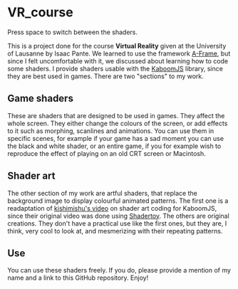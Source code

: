# VR_course
Press space to switch between the shaders.

This is a project done for the course **Virtual Reality** given at the University of Lausanne by Isaac Pante. We learned to use the framework [A-Frame](https://aframe.io/), but since I felt uncomfortable with it, we discussed about learning how to code some shaders. I provide shaders usable with the [KaboomJS](https://kaboomjs.com/) library, since they are best used in games. There are two "sections" to my work.

## Game shaders
These are shaders that are designed to be used in games. They affect the whole screen. They either change the colours of the screen, or add effects to it such as morphing, scanlines and animations. You can use them in specific scenes, for example if your game has a sad moment you can use the black and white shader, or an entire game, if you for example wish to reproduce the effect of playing on an old CRT screen or Macintosh.

## Shader art
The other section of my work are artful shaders, that replace the background image to display colourful animated patterns. The first one is a readaptation of [kishimishu's video](https://www.youtube.com/watch?v=f4s1h2YETNY) on shader art coding for KaboomJS, since their original video was done using [Shadertoy](https://www.shadertoy.com/). The others are original creations. They don't have a practical use like the first ones, but they are, I think, very cool to look at, and mesmerizing with their repeating patterns.

## Use
You can use these shaders freely. If you do, please provide a mention of my name and a link to this GitHub repository. Enjoy!